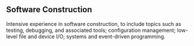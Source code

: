 ## Software Construction
Intensive experience in software construction, to include topics such as testing, debugging, and associated tools; configuration management; low-level file and device I/O; systems and event-driven programming.
